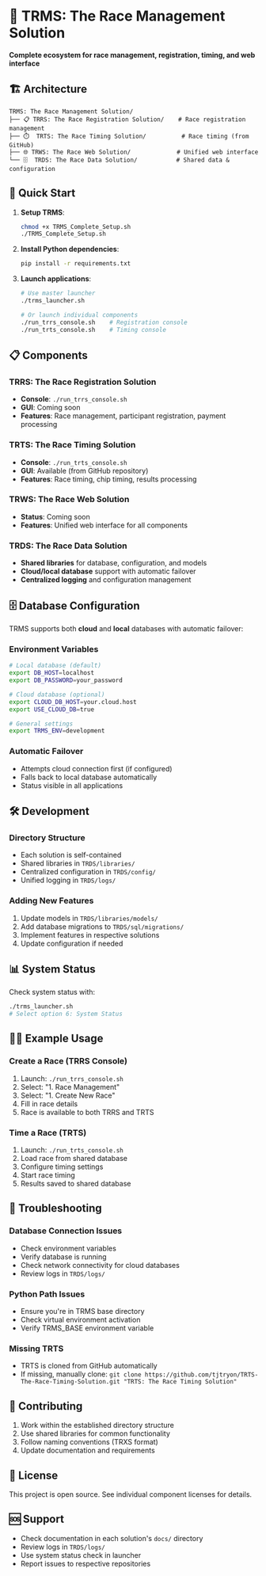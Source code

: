 # 🏁 TRMS: The Race Management Solution

**Complete ecosystem for race management, registration, timing, and web interface**

## 🏗️ Architecture

```
TRMS: The Race Management Solution/
├── 📋 TRRS: The Race Registration Solution/    # Race registration management
├── ⏱️  TRTS: The Race Timing Solution/          # Race timing (from GitHub)
├── 🌐 TRWS: The Race Web Solution/             # Unified web interface
└── 🗄️  TRDS: The Race Data Solution/           # Shared data & configuration
```

## 🚀 Quick Start

1. **Setup TRMS**:
   ```bash
   chmod +x TRMS_Complete_Setup.sh
   ./TRMS_Complete_Setup.sh
   ```

2. **Install Python dependencies**:
   ```bash
   pip install -r requirements.txt
   ```

3. **Launch applications**:
   ```bash
   # Use master launcher
   ./trms_launcher.sh
   
   # Or launch individual components
   ./run_trrs_console.sh    # Registration console
   ./run_trts_console.sh    # Timing console
   ```

## 📋 Components

### TRRS: The Race Registration Solution
- **Console**: `./run_trrs_console.sh`
- **GUI**: Coming soon
- **Features**: Race management, participant registration, payment processing

### TRTS: The Race Timing Solution
- **Console**: `./run_trts_console.sh`
- **GUI**: Available (from GitHub repository)
- **Features**: Race timing, chip timing, results processing

### TRWS: The Race Web Solution
- **Status**: Coming soon
- **Features**: Unified web interface for all components

### TRDS: The Race Data Solution
- **Shared libraries** for database, configuration, and models
- **Cloud/local database** support with automatic failover
- **Centralized logging** and configuration management

## 🗄️ Database Configuration

TRMS supports both **cloud** and **local** databases with automatic failover:

### Environment Variables
```bash
# Local database (default)
export DB_HOST=localhost
export DB_PASSWORD=your_password

# Cloud database (optional)
export CLOUD_DB_HOST=your.cloud.host
export USE_CLOUD_DB=true

# General settings
export TRMS_ENV=development
```

### Automatic Failover
- Attempts cloud connection first (if configured)
- Falls back to local database automatically
- Status visible in all applications

## 🛠️ Development

### Directory Structure
- Each solution is self-contained
- Shared libraries in `TRDS/libraries/`
- Centralized configuration in `TRDS/config/`
- Unified logging in `TRDS/logs/`

### Adding New Features
1. Update models in `TRDS/libraries/models/`
2. Add database migrations to `TRDS/sql/migrations/`
3. Implement features in respective solutions
4. Update configuration if needed

## 📊 System Status

Check system status with:
```bash
./trms_launcher.sh
# Select option 6: System Status
```

## 🏃‍♂️ Example Usage

### Create a Race (TRRS Console)
1. Launch: `./run_trrs_console.sh`
2. Select: "1. Race Management"
3. Select: "1. Create New Race"
4. Fill in race details
5. Race is available to both TRRS and TRTS

### Time a Race (TRTS)
1. Launch: `./run_trts_console.sh`
2. Load race from shared database
3. Configure timing settings
4. Start race timing
5. Results saved to shared database

## 🔧 Troubleshooting

### Database Connection Issues
- Check environment variables
- Verify database is running
- Check network connectivity for cloud databases
- Review logs in `TRDS/logs/`

### Python Path Issues
- Ensure you're in TRMS base directory
- Check virtual environment activation
- Verify TRMS_BASE environment variable

### Missing TRTS
- TRTS is cloned from GitHub automatically
- If missing, manually clone: `git clone https://github.com/tjtryon/TRTS-The-Race-Timing-Solution.git "TRTS: The Race Timing Solution"`

## 🤝 Contributing

1. Work within the established directory structure
2. Use shared libraries for common functionality
3. Follow naming conventions (TRXS format)
4. Update documentation and requirements

## 📜 License

This project is open source. See individual component licenses for details.

## 🆘 Support

- Check documentation in each solution's `docs/` directory
- Review logs in `TRDS/logs/`
- Use system status check in launcher
- Report issues to respective repositories

